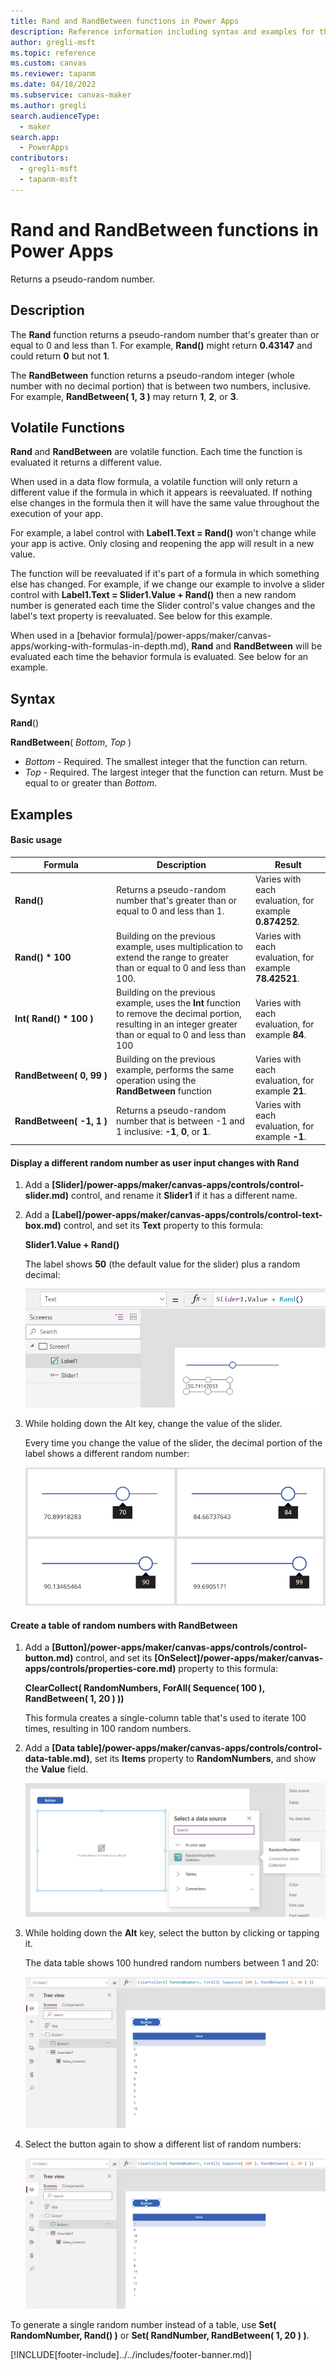```yaml
---
title: Rand and RandBetween functions in Power Apps
description: Reference information including syntax and examples for the Rand and RandBetween functions in Power Apps.
author: gregli-msft
ms.topic: reference
ms.custom: canvas
ms.reviewer: tapanm
ms.date: 04/18/2022
ms.subservice: canvas-maker
ms.author: gregli
search.audienceType: 
  - maker
search.app: 
  - PowerApps
contributors:
  - gregli-msft
  - tapanm-msft
---
```

# Rand and RandBetween functions in Power Apps
Returns a pseudo-random number.

## Description
The **Rand** function returns a pseudo-random number that's greater than or equal to 0 and less than 1.  For example, **Rand()** might return **0.43147** and could return **0** but not **1**.

The **RandBetween** function returns a pseudo-random integer (whole number with no decimal portion) that is between two numbers, inclusive.  For example, **RandBetween( 1, 3 )** may return **1**, **2**, or **3**.

## Volatile Functions
**Rand** and **RandBetween** are volatile function.  Each time the function is evaluated it returns a different value.  

When used in a data flow formula, a volatile function will only return a different value if the formula in which it appears is reevaluated.  If nothing else changes in the formula then it will have the same value throughout the execution of your app.

For example, a label control with **Label1.Text = Rand()** won't change while your app is active.  Only closing and reopening the app will result in a new value.

The function will be reevaluated if it's part of a formula in which something else has changed.  For example, if we change our example to involve a slider control with **Label1.Text = Slider1.Value + Rand()** then a new random number is generated each time the Slider control's value changes and the label's text property is reevaluated.  See below for this example.

When used in a [behavior formula]/power-apps/maker/canvas-apps/working-with-formulas-in-depth.md), **Rand** and **RandBetween** will be evaluated each time the behavior formula is evaluated.  See below for an example.

## Syntax

**Rand**()

**RandBetween**( *Bottom*, *Top* )

* *Bottom* - Required. The smallest integer that the function can return.  
* *Top* - Required. The largest integer that the function can return.  Must be equal to or greater than *Bottom*.

## Examples

#### Basic usage

| Formula | Description | Result |
| --- | --- | --- |
| **Rand()** |Returns a pseudo-random number that's greater than or equal to 0 and less than 1. |Varies with each evaluation, for example **0.874252**. |
| **Rand()&nbsp;*&nbsp;100** |Building on the previous example, uses multiplication to extend the range to greater than or equal to 0 and less than 100. |Varies with each evaluation, for example **78.42521**. |
| **Int(&nbsp;Rand()&nbsp;*&nbsp;100&nbsp;)** |Building on the previous example, uses the **Int** function to remove the decimal portion, resulting in an integer greater than or equal to 0 and less than 100 | Varies with each evaluation, for example **84**.|
| **RandBetween(&nbsp;0,&nbsp;99&nbsp;)** |Building on the previous example, performs the same operation using the **RandBetween** function|Varies with each evaluation, for example **21**. |
| **RandBetween(&nbsp;-1,&nbsp;1&nbsp;)** | Returns a pseudo-random number that is between -1 and 1 inclusive: **-1**, **0**, or **1**.  | Varies with each evaluation, for example **-1**. |

#### Display a different random number as user input changes with Rand
1. Add a **[Slider]/power-apps/maker/canvas-apps/controls/control-slider.md)** control, and rename it **Slider1** if it has a different name.

1. Add a **[Label]/power-apps/maker/canvas-apps/controls/control-text-box.md)** control, and set its **Text** property to this formula:

    **Slider1.Value + Rand()**

    The label shows **50** (the default value for the slider) plus a random decimal:

    ![A screen displaying a label control with 50.741.](media/function-rand/rand-slider-1.png)

1. While holding down the Alt key, change the value of the slider.

    Every time you change the value of the slider, the decimal portion of the label shows a different random number:

    ![Four screens displaying a label control with four different random decimal values for each of four different slider settings 70.899, 84.667, 90.134, 99.690.](media/function-rand/rand-slider-results.png)

#### Create a table of random numbers with RandBetween
1. Add a **[Button]/power-apps/maker/canvas-apps/controls/control-button.md)** control, and set its **[OnSelect]/power-apps/maker/canvas-apps/controls/properties-core.md)** property to this formula:

    **ClearCollect( RandomNumbers, ForAll( Sequence( 100 ), RandBetween( 1, 20 ) ))**

    This formula creates a single-column table that's used to iterate 100 times, resulting in 100 random numbers.

1. Add a **[Data table]/power-apps/maker/canvas-apps/controls/control-data-table.md)**, set its **Items** property to **RandomNumbers**, and show the **Value** field.

    ![Data source selection of the RandomNumbers collection.](media/function-rand/set-show-data.png)

1. While holding down the **Alt** key, select the button by clicking or tapping it.

    The data table shows 100 hundred random numbers between 1 and 20:

    ![Data table with 100 hundred random numbers.](media/function-rand/rand-collection-1.png)

1. Select the button again to show a different list of random numbers:

    ![The same screen showing a data table with a new set of random numbers.](media/function-rand/rand-collection-2.png)

To generate a single random number instead of a table, use **Set( RandomNumber, Rand() )** or **Set( RandNumber, RandBetween( 1, 20 ) )**.


[!INCLUDE[footer-include]../../includes/footer-banner.md)]